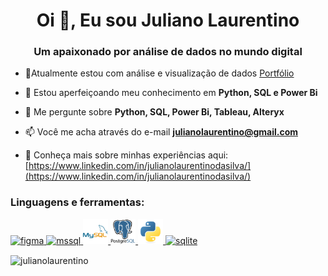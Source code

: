 <h1 align="center">Oi 👋, Eu sou Juliano Laurentino</h1>
<h3 align="center">Um apaixonado por análise de dados no mundo digital</h3>

- 🔭Atualmente estou com análise e visualização de dados [Portfólio](https://sites.google.com/view/portfoliojulianolaurentino/in%C3%ADcio)

- 🌱 Estou aperfeiçoando meu conhecimento em **Python, SQL e Power Bi**

- 💬 Me pergunte sobre **Python, SQL, Power Bi, Tableau, Alteryx**

- 📫 Você me acha através do e-mail **julianolaurentino@gmail.com**

- 📄 Conheça mais sobre minhas experiências aqui: [https://www.linkedin.com/in/julianolaurentinodasilva/](https://www.linkedin.com/in/julianolaurentinodasilva/)


<h3 align="left">Linguagens e ferramentas:</h3>
<p align="left"> <a href="https://www.figma.com/" target="_blank" rel="noreferrer"> <img src="https://www.vectorlogo.zone/logos/figma/figma-icon.svg" alt="figma" width="40" height="40"/> </a> <a href="https://www.microsoft.com/en-us/sql-server" target="_blank" rel="noreferrer"> <img src="https://www.svgrepo.com/show/303229/microsoft-sql-server-logo.svg" alt="mssql" width="40" height="40"/> </a> <a href="https://www.mysql.com/" target="_blank" rel="noreferrer"> <img src="https://raw.githubusercontent.com/devicons/devicon/master/icons/mysql/mysql-original-wordmark.svg" alt="mysql" width="40" height="40"/> </a> <a href="https://www.postgresql.org" target="_blank" rel="noreferrer"> <img src="https://raw.githubusercontent.com/devicons/devicon/master/icons/postgresql/postgresql-original-wordmark.svg" alt="postgresql" width="40" height="40"/> </a> <a href="https://www.python.org" target="_blank" rel="noreferrer"> <img src="https://raw.githubusercontent.com/devicons/devicon/master/icons/python/python-original.svg" alt="python" width="40" height="40"/> </a> <a href="https://www.sqlite.org/" target="_blank" rel="noreferrer"> <img src="https://www.vectorlogo.zone/logos/sqlite/sqlite-icon.svg" alt="sqlite" width="40" height="40"/> </a> </p>

<p><img align="center" src="https://github-readme-stats.vercel.app/api/top-langs?username=julianolaurentino&show_icons=true&locale=en&layout=compact" alt="julianolaurentino" /></p>
